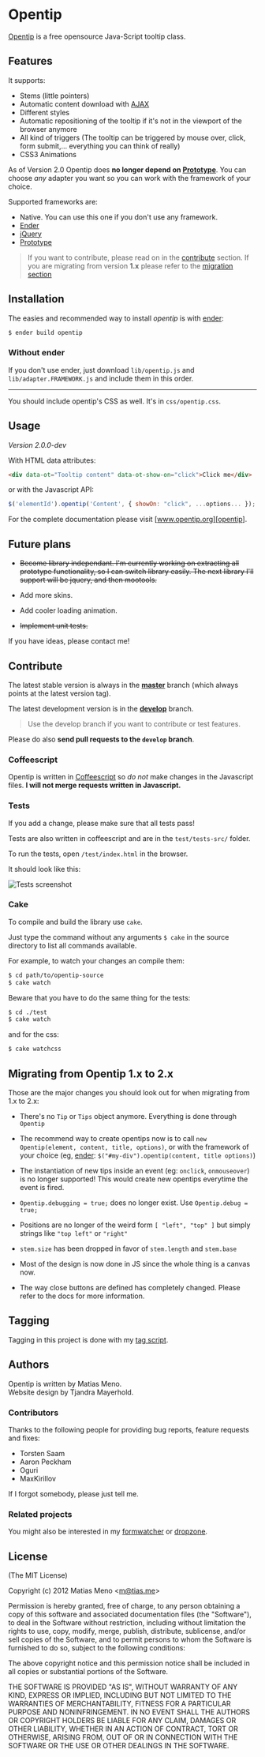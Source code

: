 Opentip
=======

[Opentip][opentip] is a free opensource Java-Script tooltip class.


Features
--------

It supports:

- Stems (little pointers)
- Automatic content download with [AJAX][ajax]
- Different styles
- Automatic repositioning of the tooltip if it's not in the viewport of the browser anymore
- All kind of triggers (The tooltip can be triggered by mouse over, click, form submit,... everything you can think of really)
- CSS3 Animations

As of Version 2.0 Opentip does **no longer depend on [Prototype]**. You can choose
*any* adapter you want so you can work with the framework of your choice.

Supported frameworks are:

- Native. You can use this one if you don't use any framework.
- [Ender]
- [jQuery]
- [Prototype]


> If you want to contribute, please read on in the [contribute](#contribute)
> section. If you are migrating from version **1.x** please refer to the
> [migration section](#migrating-from-opentip-1x-to-2x)

Installation
------------

The easies and recommended way to install *opentip* is with [ender]:

```bash
$ ender build opentip
```

### Without ender

If you don't use ender, just download `lib/opentip.js` and `lib/adapter.FRAMEWORK.js`
and include them in this order.

* * *

You should include opentip's CSS as well. It's in `css/opentip.css`.

Usage
-----

*Version 2.0.0-dev*

With HTML data attributes:

```html
<div data-ot="Tooltip content" data-ot-show-on="click">Click me</div>
```

or with the Javascript API:

```js
$('elementId').opentip('Content', { showOn: "click", ...options... });
```

For the complete documentation please visit [www.opentip.org][opentip].


Future plans
------------

- ~~Become library independant. I'm currently working on
  extracting all prototype functionality, so I can switch library easily. The
  next library   I'll support will be jquery, and then mootools.~~

- Add more skins.

- Add cooler loading animation.

- ~~Implement unit tests.~~


If you have ideas, please contact me!


Contribute
----------

The latest stable version is always in the **[master](https://github.com/enyo/opentip)** branch (which always
points at the latest version tag).

The latest development version is in the **[develop](https://github.com/enyo/opentip/tree/develop)** branch.

> Use the develop branch if you want to contribute or test features.

Please do also **send pull requests to the `develop` branch**.

### Coffeescript

Opentip is written in [Coffeescript](http://coffeescript.org) so *do not* make
changes in the Javascript files. **I will not merge requests written in Javascript.**

### Tests

If you add a change, please make sure that all tests pass!

Tests are also written in coffeescript and are in the `test/tests-src/` folder.

To run the tests, open `/test/index.html` in the browser.

It should look like this:

![Tests screenshot](https://raw.github.com/enyo/opentip/develop/files/tests.png)


### Cake

To compile and build the library use `cake`.

Just type the command without any arguments `$ cake` in the source directory to list all commands available.

For example, to watch your changes an compile them:

```bash
$ cd path/to/opentip-source 
$ cake watch
```

Beware that you have to do the same thing for the tests:

```bash
$ cd ./test
$ cake watch
```

and for the css:

```bash
$ cake watchcss
```


Migrating from Opentip 1.x to 2.x
---------------------------------

Those are the major changes you should look out for when migrating from 1.x to 2.x:

- There's no `Tip` or `Tips` object anymore. Everything is done through
  `Opentip`

- The recommend way to create opentips now is to call
  `new Opentip(element, content, title, options)`, or with the framework of
  your choice (eg, [ender]: `$("#my-div").opentip(content, title options)`)

- The instantiation of new tips inside an event (eg: `onclick`, `onmouseover`)
  is no   longer supported! This would create new opentips everytime the event
  is fired.

- `Opentip.debugging = true;` does no longer exist. Use `Opentip.debug = true;`

- Positions are no longer of the weird form `[ "left", "top" ]` but simply
  strings   like `"top left"` or `"right"`

- `stem.size` has been dropped in favor of `stem.length` and `stem.base`

- Most of the design is now done in JS since the whole thing is a canvas now.

- The way close buttons are defined has completely changed. Please refer to the
  docs for more information.

Tagging
-------

Tagging in this project is done with my [tag script](http://github.com/enyo/tag).


Authors
-------

Opentip is written by Matias Meno.<br>
Website design by Tjandra Mayerhold.

### Contributors

Thanks to the following people for providing bug reports, feature requests and fixes:

- Torsten Saam
- Aaron Peckham
- Oguri
- MaxKirillov

If I forgot somebody, please just tell me.

### Related projects

You might also be interested in my [formwatcher](http://www.formwatcher.org/) or
[dropzone](http://www.dropzonejs.com/).

License
-------
(The MIT License)

Copyright (c) 2012 Matias Meno &lt;m@tias.me&gt;<br>

Permission is hereby granted, free of charge, to any person obtaining a copy of
this software and associated documentation files (the "Software"), to deal in
the Software without restriction, including without limitation the rights to
use, copy, modify, merge, publish, distribute, sublicense, and/or sell copies
of the Software, and to permit persons to whom the Software is furnished to do
so, subject to the following conditions:

The above copyright notice and this permission notice shall be included in all
copies or substantial portions of the Software.

THE SOFTWARE IS PROVIDED "AS IS", WITHOUT WARRANTY OF ANY KIND, EXPRESS OR
IMPLIED, INCLUDING BUT NOT LIMITED TO THE WARRANTIES OF MERCHANTABILITY,
FITNESS FOR A PARTICULAR PURPOSE AND NONINFRINGEMENT. IN NO EVENT SHALL THE
AUTHORS OR COPYRIGHT HOLDERS BE LIABLE FOR ANY CLAIM, DAMAGES OR OTHER
LIABILITY, WHETHER IN AN ACTION OF CONTRACT, TORT OR OTHERWISE, ARISING FROM,
OUT OF OR IN CONNECTION WITH THE SOFTWARE OR THE USE OR OTHER DEALINGS IN THE
SOFTWARE.

[opentip]: http://www.opentip.org/
[prototype]: http://www.prototypejs.org/
[jquery]: http://jquery.com/
[ajax]: http://en.wikipedia.org/wiki/Ajax_(programming)
[excanvas]: http://code.google.com/p/explorercanvas/
[ender]: http://ender.no.de